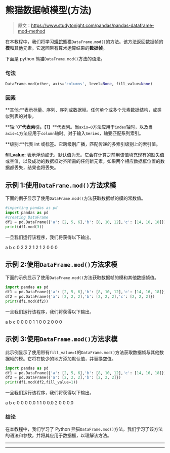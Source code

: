 # 熊猫数据帧模型(方法)

> 原文：<https://www.studytonight.com/pandas/pandas-dataframe-mod-method>

在本教程中，我们将学习[蟒蛇](https://www.studytonight.com/python/getting-started-with-python)熊猫`DataFrame.mod()`的方法。该方法返回数据帧的**模**和其他元素。它返回带有算术运算结果的**数据帧**。

下面是 python 熊猫`DataFrame.mod()`方法的语法。

### 句法

```py
DataFrame.mod(other, axis='columns', level=None, fill_value=None)
```

### 因素

**其他:**表示标量、序列、序列或数据帧。任何单个或多个元素数据结构，或类似列表的对象。

**轴:“0”**代表索引，**【1】**代表列。当`axis=0`方法应用于`index`轴时，以及当`axis=1`方法应用于`column`轴时。对于输入`Series`，轴要匹配系列索引。

**级别:**代表 int 或标签。它跨级别广播，匹配传递的多索引级别上的索引值。

**fill_value:** 表示浮动或无，默认值为无。它会在计算之前用该值填充现有的缺失值或空值，以及成功的数据框对齐所需的任何新元素。如果两个相应数据框位置的数据都丢失，结果也将丢失。

## 示例 1:使用`DataFrame.mod()`方法求模

下面的例子显示了使用`DataFrame.mod()`方法获取数据帧的模的常数值。

```py
#importing pandas as pd
import pandas as pd
#creating DataFrame
df1 = pd.DataFrame({'a': [2, 5, 6],'b': [8, 10, 12],'c': [14, 16, 18]})
print(df1.mod(3))
```

一旦我们运行该程序，我们将获得以下输出。

a b c
0 2 2 2
1 2 1
2 0 0 0

## 示例 2:使用`DataFrame.mod()`方法求模

下面的示例显示了使用`DataFrame.mod()`方法获取数据帧的模和其他数据帧值。

```py
import pandas as pd
df1 = pd.DataFrame({'a': [2, 5, 6],'b': [8, 10, 12],'c': [14, 16, 18]})
df2 = pd.DataFrame({'a': [2, 2, 2],'b': [2, 2, 2],'c': [2, 2, 2]})
print(df1.mod(df2))
```

一旦我们运行该程序，我们将获得以下输出。

a b c
0 0 0 0
1 1 0 0
2 0 0 0

## 示例 3:使用`DataFrame.mod()`方法求模

此示例显示了使用带有`fill_value=1`的`DataFrame.mod()`方法获取数据帧与其他数据帧的模。它将在缺少的地方添加默认值，并替换空值。

```py
import pandas as pd
df1 = pd.DataFrame({'a': [2, 5, 6],'b': [8, 10, 12],'c': [14, 16, 18]})
df2 = pd.DataFrame({'a': [2, 2, 2],'b': [2, 2, 2]})
print(df1.mod(df2,fill_value=1))
```

一旦我们运行该程序，我们将获得以下输出。

a b c
0 0 0 0.0
1 1 0 0.0
2 0 0 0.0

### 结论

在本教程中，我们学习了 Python 熊猫`DataFrame.mod()`方法。我们学习了该方法的语法和参数，并将其应用于数据框，以理解该方法。

* * *

* * *